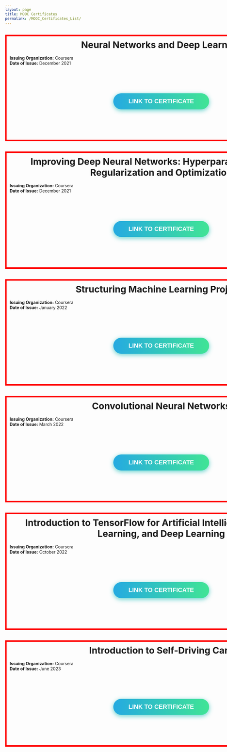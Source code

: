 ```yaml
---
layout: page
title: MOOC Certificates
permalink: /MOOC_Certificates_List/
---
```


<html>
<head>
<style>
#frozen-btn {
  display: flex;
  align-items: center;
  justify-content: center;
  height: 5vh;
}
button {
  border: 0;
  margin: 20px;
  text-transform: uppercase;
  font-size: 20px;
  font-weight: bold;
  padding: 15px 50px;
  border-radius: 50px;
  color: white;
  outline: none;
  position: relative;
}
button:before{
  content: '';
  display: block;
  background: linear-gradient(to left, rgba(255, 255, 255, 0) 50%, rgba(255, 255, 255, 0.4) 50%);
  background-size: 210% 100%;
  background-position: right bottom;
  height: 100%;
  width: 100%;
  position: absolute;
  top: 0;
  bottom:0;
  right:0;
  left: 0;
  border-radius: 50px;
  transition: all 1s;
  -webkit-transition: all 1s;
}
.green {
   background-image: linear-gradient(to right, #25aae1, #40e495);
   box-shadow: 0 4px 15px 0 rgba(49, 196, 190, 0.75);
}
.purple {
   background-image: linear-gradient(to right, #6253e1, #852D91);
   box-shadow: 0 4px 15px 0 rgba(236, 116, 149, 0.75);
} 
.purple:hover:before {
  background-position: left bottom;
}
.green:hover:before {
  background-position: left bottom;
}
#bordering{
  width: 1000px;
  height: 100x;
  padding: 10px;
  border: 5px solid red;
  margin: 0;
}
</style>
</head>
</html>

<br>

<div id="bordering">

<center>
<b style="font-size:30px"> Neural Networks and Deep Learning </b> 
</center>
<br>
<b> Issuing Organization:</b> Coursera <br>
<b> Date of Issue:</b> December 2021
<br>
<br>
<div id="frozen-btn">
<center>
   <a href="https://www.coursera.org/account/accomplishments/certificate/Q9BQ8X3TMMYV" target="_blank">
   <button class="green">Link To Certificate</button>
   </a>
</center>
</div>
<br>
</div>

<br>
<br>

<div id="bordering">

<center>
<b style="font-size:30px"> Improving Deep Neural Networks: Hyperparameter Tuning, Regularization and Optimization </b> 
</center>
<br>
<b> Issuing Organization:</b> Coursera <br>
<b> Date of Issue:</b> December 2021
<br>
<br>
<div id="frozen-btn">
<center>
   <a href="https://www.coursera.org/account/accomplishments/certificate/NP2Z9X5YJ2UP" target="_blank">
   <button class="green">Link To Certificate</button>
   </a>
</center>
</div>
<br>
</div>

<br>
<br>

<div id="bordering">
<center>
<b style="font-size:30px"> Structuring Machine Learning Projects </b> 
</center>
<br>
<b> Issuing Organization:</b> Coursera <br>
<b> Date of Issue:</b> January 2022
<br>
<br>
<div id="frozen-btn">
<center>
   <a href="https://www.coursera.org/account/accomplishments/certificate/32KNY97R9YFU" target="_blank">
   <button class="green">Link To Certificate</button>
   </a>
</center>
</div>
<br>
</div>

<br>
<br>

<div id="bordering">
<center>
<b style="font-size:30px"> Convolutional Neural Networks </b> 
</center>
<br>
<b> Issuing Organization:</b> Coursera <br>
<b> Date of Issue:</b> March 2022
<br>
<br>
<div id="frozen-btn">
<center>
   <a href="https://github.com/Aryaman22102002/RRT" target="_blank">
   <button class="green">Link To Certificate</button>
   </a>
</center>
</div>
<br>
</div>

<br>
<br>

<div id="bordering">
<center>
<b style="font-size:30px"> Introduction to TensorFlow for Artificial Intelligence, Machine Learning, and Deep Learning </b> 
</center>
<br>
<b> Issuing Organization:</b> Coursera <br>
<b> Date of Issue:</b> October 2022
<br>
<br>
<div id="frozen-btn">
<center>
   <a href="https://www.coursera.org/account/accomplishments/certificate/L9EM277ANJFB" target="_blank">
   <button class="green">Link To Certificate</button>
   </a>
</center>
</div>
<br>
</div>

<br>
<br>


<div id="bordering">
<center>
<b style="font-size:30px"> Introduction to Self-Driving Cars </b> 
</center>
<br>
<b> Issuing Organization:</b> Coursera <br>
<b> Date of Issue:</b> June 2023
<br>
<br>
<div id="frozen-btn">
<center>
   <a href="https://www.coursera.org/account/accomplishments/certificate/E44RZV2XUMLR" target="_blank">
   <button class="green">Link To Certificate</button>
   </a>
</center>
</div>
<br>
</div>
